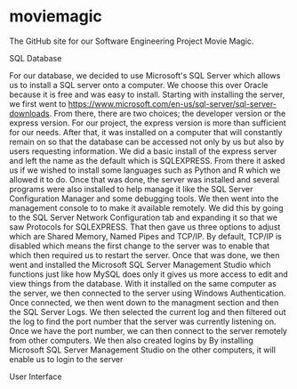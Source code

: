 # moviemagic
The GitHub site for our Software Engineering Project Movie Magic.

SQL Database

For our database, we decided to use Microsoft's SQL Server which allows us to install a SQL server onto a computer. We choose this over Oracle because it is free and was easy to install. Starting with installing the server, we first went to https://www.microsoft.com/en-us/sql-server/sql-server-downloads. From there, there are two choices; the developer version or the express version. For our project, the express version is more than sufficient for our needs. After that, it was installed on a computer that will constantly remain on so that the database can be accessed not only by us but also by users requesting information. We did a basic install of the express server and left the name as the default which is SQLEXPRESS. From there it asked us if we wished to install some languages such as Python and R which we allowed it to do. Once that was done, the server was installed and several programs were also installed to help manage it like the SQL Server Configuration Manager and some debugging tools. We then went into the management console to to make it available remotely. We did this by going to the SQL Server Network Configuration tab and expanding it so that we saw Protocols for SQLEXPRESS. That then gave us three options to adjust which are Shared Memory, Named Pipes and TCP/IP. By default, TCP/IP is disabled which means the first change to the server was to enable that which then required us to restart the server. Once that was done, we then went and installed the Microsoft SQL Server Management Studio which functions just like how MySQL does only it gives us more access to edit and view things from the database. With it installed on the same computer as the server, we then connected to the server using Windows Authentication. Once connected, we then went down to the managment section and then the SQL Server Logs. We then selected the current log and then filtered out the log to find the port number that the server was currently listening on. Once we have the port number, we can then connect to the server remotely from other computers. We then also created logins by  By installing Microsoft SQL Server Management Studio on the other computers, it will enable us to login to the server

User Interface

